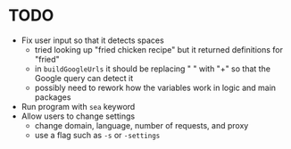 # TODO
- Fix user input so that it detects spaces 
    - tried looking up "fried chicken recipe" but it returned definitions for "fried"
    - in `buildGoogleUrls` it should be replacing " " with "+" so that the Google query can detect it
    - possibly need to rework how the variables work in logic and main packages
- Run program with `sea` keyword
- Allow users to change settings
    - change domain, language, number of requests, and proxy
    - use a flag such as `-s` or `-settings`
